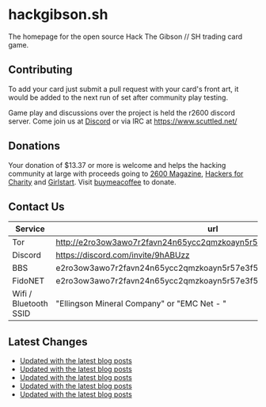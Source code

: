 # hackgibson.sh
The homepage for the open source Hack The Gibson // SH trading card game.


## Contributing

To add your card just submit a pull request with your card's front art, it would be added to the next run of set after community play testing.

Game play and discussions over the project is held the r2600 discord server. Come join us at [Discord](https://discord.com/invite/9hABUzz) or via IRC at https://www.scuttled.net/


## Donations

Your donation of $13.37 or more is welcome and helps the hacking community at large with proceeds going to [2600 Magazine](https://2600.com/), [Hackers for Charity](https://hackersforcharity.org) and [Girlstart](https://girlstart.org).  Visit [buymeacoffee](https://www.buymeacoffee.com/hackgibson.sh) to donate.


## Contact Us

Service | url
-|-
Tor | http://e2ro3ow3awo7r2favn24n65ycc2qmzkoayn5r57e3f56nvjwdcgg32ad.onion
Discord | https://discord.com/invite/9hABUzz
BBS | e2ro3ow3awo7r2favn24n65ycc2qmzkoayn5r57e3f56nvjwdcgg32ad.onion:23
FidoNET | e2ro3ow3awo7r2favn24n65ycc2qmzkoayn5r57e3f56nvjwdcgg32ad.onion:24554
Wifi / Bluetooth SSID | "Ellingson Mineral Company" or "EMC Net - <fidonet address>"

## Latest Changes
<!-- BLOG-POST-LIST:START -->
- [Updated with the latest blog posts](https://github.com/DFW2600/hackgibson.sh/commit/ab673895ffb0b5ef62bdfe0cb75b869e0a0d7799)
- [Updated with the latest blog posts](https://github.com/DFW2600/hackgibson.sh/commit/3bc242460c39af3f1b7d8555e3d735598e5a7f0f)
- [Updated with the latest blog posts](https://github.com/DFW2600/hackgibson.sh/commit/187b11d696866790a0bdc68e54b7deebd83848d0)
- [Updated with the latest blog posts](https://github.com/DFW2600/hackgibson.sh/commit/cfb97b66f1665774bdece809cabaf5d40e77848e)
- [Updated with the latest blog posts](https://github.com/DFW2600/hackgibson.sh/commit/4d88bb8628c5109549d32d40abc0c1bcfc642650)
<!-- BLOG-POST-LIST:END -->
